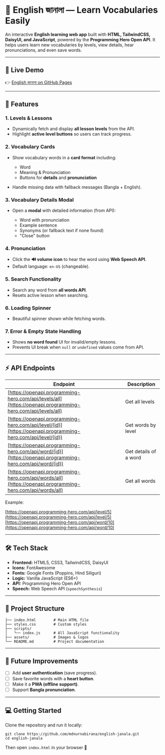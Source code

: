 # 📘 English জানালা — Learn Vocabularies Easily

An interactive **English learning web app** built with **HTML, TailwindCSS, DaisyUI, and JavaScript**, powered by the **Programming Hero Open API**.
It helps users learn new vocabularies by levels, view details, hear pronunciations, and even save words.

---

## 🔗 Live Demo

👉 [English জানালা on GitHub Pages](https://english-learnathon.netlify.app/)

---

## 🚀 Features

### 1. Levels & Lessons

* Dynamically fetch and display **all lesson levels** from the API.
* Highlight **active level buttons** so users can track progress.

### 2. Vocabulary Cards

* Show vocabulary words in a **card format** including:

  * Word
  * Meaning & Pronunciation
  * Buttons for **details** and **pronunciation**
* Handle missing data with fallback messages (Bangla + English).

### 3. Vocabulary Details Modal

* Open a **modal** with detailed information (from API):

  * Word with pronunciation
  * Example sentence
  * Synonyms (or fallback text if none found)
  * "Close" button

### 4. Pronunciation

* Click the **🔊 volume icon** to hear the word using **Web Speech API**.
* Default language: `en-US` (changeable).

### 5. Search Functionality

* Search any word from **all words API**.
* Resets active lesson when searching.

### 6. Loading Spinner

* Beautiful spinner shown while fetching words.

### 7. Error & Empty State Handling

* Shows **no word found** UI for invalid/empty lessons.
* Prevents UI break when `null` or `undefined` values come from API.

---

## ⚡ API Endpoints

| Endpoint                                                                                                   | Description           |
| ---------------------------------------------------------------------------------------------------------- | --------------------- |
| [https://openapi.programming-hero.com/api/levels/all](https://openapi.programming-hero.com/api/levels/all) | Get all levels        |
| [https://openapi.programming-hero.com/api/level/{id}](https://openapi.programming-hero.com/api/level/{id}) | Get words by level    |
| [https://openapi.programming-hero.com/api/word/{id}](https://openapi.programming-hero.com/api/word/{id})   | Get details of a word |
| [https://openapi.programming-hero.com/api/words/all](https://openapi.programming-hero.com/api/words/all)   | Get all words         |

Example:

[https://openapi.programming-hero.com/api/level/5](https://openapi.programming-hero.com/api/level/5)
[https://openapi.programming-hero.com/api/word/10](https://openapi.programming-hero.com/api/word/10)

---

## 🛠️ Tech Stack

* **Frontend:** HTML5, CSS3, TailwindCSS, DaisyUI
* **Icons:** FontAwesome
* **Fonts:** Google Fonts (Poppins, Hind Siliguri)
* **Logic:** Vanilla JavaScript (ES6+)
* **API:** Programming Hero Open API
* **Speech:** Web Speech API (`speechSynthesis`)

---

## 📂 Project Structure

```
├── index.html        # Main HTML file
├── styles.css        # Custom styles
├── scripts/
│   └── index.js      # All JavaScript functionality
├── assets/           # Images & logos
└── README.md         # Project documentation
```

---

## 🎯 Future Improvements

* [ ] Add **user authentication** (save progress).
* [ ] Save favorite words with a **heart button**.
* [ ] Make it a **PWA (offline support)**.
* [ ] Support **Bangla pronunciation**.

---

## 💻 Getting Started

Clone the repository and run it locally:

```
git clone https://github.com/mdnurnabirana/english-janala.git
cd english-janala
```

Then open `index.html` in your browser 🚀
